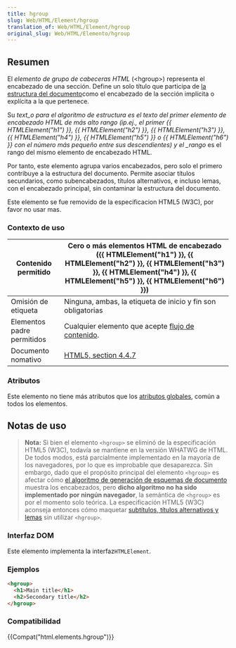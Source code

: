 ```yaml
---
title: hgroup
slug: Web/HTML/Element/hgroup
translation_of: Web/HTML/Element/hgroup
original_slug: Web/HTML/Elemento/hgroup
---
```

## Resumen

El _elemento de grupo de cabeceras HTML_ (\<hgroup>) representa el encabezado de una sección. Define un solo título que participa de [la estructura del documento](/en/Sections_and_Outlines_of_an_HTML5_document)como el encabezado de la sección implícita o explícita a la que pertenece.

Su _text_o para el algoritmo de estructura es el texto del primer elemento de encabezado HTML de más alto rango (ip.ej., el primer {{ HTMLElement("h1") }}, {{ HTMLElement("h2") }}, {{ HTMLElement("h3") }}, {{ HTMLElement("h4") }}, {{ HTMLElement("h5") }} o {{ HTMLElement("h6") }} con el número más pequeño entre sus descendientes) y el \_rango_ es el rango del mismo elemento de encabezado HTML.

Por tanto, este elemento agrupa varios encabezados, pero solo el primero contribuye a la estructura del documento. Permite asociar títulos secundarios, como subencabezados, títulos alternativos, e incluso lemas, con el encabezado principal, sin contaminar la estructura del documento.

Este elemento se fue removido de la especificacion HTML5 (W3C), por favor no usar mas.

### Contexto de uso

| Contenido permitido        | Cero o más elementos HTML de encabezado ({{ HTMLElement("h1") }}, {{ HTMLElement("h2") }}, {{ HTMLElement("h3") }}, {{ HTMLElement("h4") }}, {{ HTMLElement("h5") }}, {{ HTMLElement("h6") }}) |
| -------------------------- | ---------------------------------------------------------------------------------------------------------------------------------------------------------------------------------------------------------------------------------------------------- |
| Omisión de etiqueta        | Ninguna, ambas, la etiqueta de inicio y fin son obligatorias                                                                                                                                                                                         |
| Elementos padre permitidos | Cualquier elemento que acepte [flujo de contenido](/en/HTML/Content_categories#flow_content).                                                                                                              |
| Documento nomativo         | [HTML5, section 4.4.7](http://www.whatwg.org/specs/web-apps/current-work/multipage/sections.html#the-hgroup-element)                                                                                                                                 |

### Atributos

Este elemento no tiene más atributos que los [atributos globales](/en/HTML/Global_attributes), común a todos los elementos.

## Notas de uso

> **Nota:** Si bien el elemento `<hgroup>` se eliminó de la especificación HTML5 (W3C), todavía se mantiene en la versión WHATWG de HTML. De todos modos, está parcialmente implementado en la mayoría de los navegadores, por lo que es improbable que desaparezca.
> Sin embargo, dado que el propósito principal del elemento `<hgroup>` es afectar cómo [el algoritmo de generación de esquemas de documento](/es/docs/Web/Guide/HTML/Using_HTML_sections_and_outlines#The_HTML5_outline_algorithm) muestra los encabezados, pero **dicho algoritmo no ha sido implementado por ningún navegador**, la semántica de `<hgroup>` es por el momento solo teórica.
> La especificación HTML5 (W3C) aconseja entonces cómo maquetar [subtítulos, títulos alternativos y lemas](https://www.w3.org/TR/html52/common-idioms-without-dedicated-elements.html#common-idioms-without-dedicated-elements) sin utilizar `<hgroup>`.

### Interfaz DOM

Este elemento implementa la interfaz`HTMLElement`.

### Ejemplos

```html
<hgroup>
  <h1>Main title</h1>
  <h2>Secondary title</h2>
</hgroup>
```

### Compatibilidad

{{Compat("html.elements.hgroup")}}
